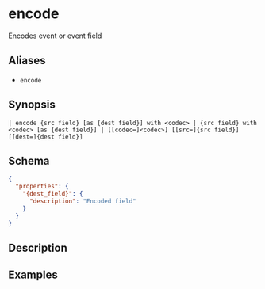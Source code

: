 # encode

Encodes event or event field
## Aliases

* `encode`

## Synopsis

```shell
| encode {src field} [as {dest field}] with <codec> | {src field} with <codec> [as {dest field}] | [[codec=]<codec>] [[src=]{src field}] [[dest=]{dest field}]
```

## Schema

```json
{
  "properties": {
    "{dest_field}": {
      "description": "Encoded field"
    }
  }
}
```

## Description

## Examples
